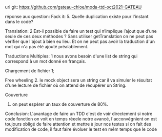 url git:
https://github.com/gateau-chloe/moda-ttd-oct2021-GATEAU

réponse aux question:
Fack it:
5. Quelle duplication existe pour l'instant dans le code?

Translation:
2 Est-il possible de faire un test qui n’implique l’ajout que d’une seule de ces deux méthodes ?
Sans utiliser getTranslation on ne peut pas vérifier que l'ajout à bien eu lieu. Et on ne peut pas avoir la traduction d'un mot qui n'a pas été ajouté préalablement.

Traductions Multiples:
1 nous avons besoin d'une list de string qui correspond à un mot donné en français.

Chargement de fichier
1;

Free wheeling
2. le mock object sera un string car il va simuler le résultat d'une lecture de fichier où on attend de récupérer un String.

Couverture
1. on peut espérer un taux de couverture de 80%.

Conclusion:
L'avantage de faire un TDD c'est de voir directement si notre code fonction on voit en temps réeele notre avancé, l'acconvégnient on est toujours obligé de faire attention et mettre à jour nos testes si on fait des modification de code, il faut faire évoluer le test en mêm temps que le code